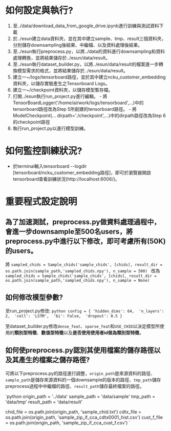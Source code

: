 # 如何設定與執行? 

1.  至../data/download_data_from_google_drive.ipynb進行訓練與測試資料下載
2.  於../esun建立data資料夾，並在其中建立sample、tmp、result三個資料夾，分別儲存downsampling後結果、中繼檔、以及資料處理後結果。
3.  至../esun執行preprocess.py，以將../data的資料進行downsampling和資料處理轉換，並將結果儲存於../esun/data/result。
4.  至../esun執行dataset_builder.py，以將../esun/data/result的檔案進一步轉換模型需求的格式，並將結果儲存於../esun/data/result。
5.  建立一~/logs/tensorboard路徑，並於其中建立ncku_customer_embedding資料夾，以儲存實驗產生之Tensorboard Logs。
6.  建立一~/checkpoint資料夾，以儲存模型暫存檔。
7.  打開../esun執行run_project.py進行編輯。
           - 將TensorBoardLogger('/home/ai/work/logs/tensorboard',...)中的tensorboard路徑改為Step 5所創建的tensorboard路徑。
           - 將ModelCheckpoint(... dirpath='./checkpoint',...)中的dirpath路徑改為Step 6的checkpoint路徑
8.  執行run_project.py以進行模型訓練。


# 如何監控訓練狀況? 

- 於terminal輸入tensorboard --logdir [tensorboard/ncku_customer_embedding路徑]，即可於瀏覽器開啟tensorboard查看訓練狀況(http://localhost:6006/)。


# 重要程式設定說明 

## 為了加速測試，preprocess.py做資料處理過程中，會進一步downsample至500名users，將preprocess.py中進行以下修改，即可考慮所有(50K)的users。

將
`
sampled_chids = Sample_chids('sample_chids', [chids], result_dir = os.path.join(sample_path,'sampled_chids.npy'), n_sample = 500) 
`
改為
`
sampled_chids = Sample_chids('sample_chids', [chids], result_dir = os.path.join(sample_path,'sampled_chids.npy'), n_sample = None) 
`
## 如何修改模型參數? 

至run_project.py修改: 
`python
    config = {
            'hidden_dims': 64, 
            'n_layers': 2, 
            'cell': 'LSTM', 
            'bi': False, 
            'dropout': 0.5
    }
` 

至dataset_builder.py修改`dense_feat`、`sparse_feat`和`USE_CHID`以決定模型所使用的**類別型特徵**、**數值型特徵**以及**是否使用使用者id做為類別型特徵**。

## 如何使preprocess.py認別其使用檔案的儲存路徑以及其產生的檔案之儲存路徑? 

可將以下preprocess.py的路徑進行調整，`origin_path`是來源資料的路徑、`sample_path`是儲存來源資料的一個downsample的版本的路徑、`tmp_path`儲存preprocess過程中中繼檔的路徑、`result_path`儲存最終檔案的路徑。

`python
origin_path = '../data'
sample_path = 'data/sample'
tmp_path = 'data/tmp'
result_path = 'data/result'

chid_file = os.path.join(origin_path, 'sample_chid.txt')
cdtx_file = os.path.join(origin_path, 'sample_zip_if_cca_cdtx0001_hist.csv')
cust_f_file = os.path.join(origin_path, 'sample_zip_if_cca_cust_f.csv')
`
